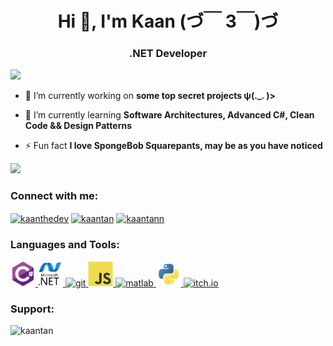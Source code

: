 <h1 align="center">Hi 👋, I'm Kaan (づ￣ 3￣)づ</h1>
<h3 align="center">.NET Developer</h3>

![](https://c.tenor.com/2gVj3kH-OSIAAAAC/spongebob-welcome.gif)


- 🔭 I’m currently working on **some top secret projects ψ(._. )>**

- 🌱 I’m currently learning **Software Architectures, Advanced C#, Clean Code && Design Patterns**

- ⚡ Fun fact **I love SpongeBob Squarepants, may be as you have noticed**

![](https://www.youtube.com/watch?v=RVmG_d3HKBA)

<h3 align="left">Connect with me:</h3>
<p align="left">
<a href="https://twitter.com/kaanthedev" target="blank"><img align="center" src="https://raw.githubusercontent.com/rahuldkjain/github-profile-readme-generator/master/src/images/icons/Social/twitter.svg" alt="kaanthedev" height="30" width="40" /></a>
<a href="https://linkedin.com/in/kaantan" target="blank"><img align="center" src="https://raw.githubusercontent.com/rahuldkjain/github-profile-readme-generator/master/src/images/icons/Social/linked-in-alt.svg" alt="kaantan" height="30" width="40" /></a>
<a href="https://www.hackerrank.com/kaantann" target="blank"><img align="center" src="https://raw.githubusercontent.com/rahuldkjain/github-profile-readme-generator/master/src/images/icons/Social/hackerrank.svg" alt="kaantann" height="30" width="40" /></a>
</p>

<h3 align="left">Languages and Tools:</h3>
<p align="left"> <a href="https://www.w3schools.com/cs/" target="_blank" rel="noreferrer"> <img src="https://raw.githubusercontent.com/devicons/devicon/master/icons/csharp/csharp-original.svg" alt="csharp" width="40" height="40"/> </a> <a href="https://dotnet.microsoft.com/" target="_blank" rel="noreferrer"> <img src="https://raw.githubusercontent.com/devicons/devicon/master/icons/dot-net/dot-net-original-wordmark.svg" alt="dotnet" width="40" height="40"/> </a> <a href="https://git-scm.com/" target="_blank" rel="noreferrer"> <img src="https://www.vectorlogo.zone/logos/git-scm/git-scm-icon.svg" alt="git" width="40" height="40"/> </a> <a href="https://developer.mozilla.org/en-US/docs/Web/JavaScript" target="_blank" rel="noreferrer"> <img src="https://raw.githubusercontent.com/devicons/devicon/master/icons/javascript/javascript-original.svg" alt="javascript" width="40" height="40"/> </a> <a href="https://www.mathworks.com/" target="_blank" rel="noreferrer"> <img src="https://upload.wikimedia.org/wikipedia/commons/2/21/Matlab_Logo.png" alt="matlab" width="40" height="40"/> </a> <a href="https://www.python.org" target="_blank" rel="noreferrer"> <img src="https://raw.githubusercontent.com/devicons/devicon/master/icons/python/python-original.svg" alt="python" width="40" height="40"/> </a>
<a href="https://kaant4n.itch.io" target="_blank" rel="noreferrer"> <img src="https://static-00.iconduck.com/assets.00/itch-io-icon-512x512-2yv4kkpz.png" alt="itch.io" width="40" height="40"/> </a>
</p>


<!---
## Contribution eater Snake Yum-Yum!
![snake gif](https://github.com/kaantann/kaantann/blob/output/github-contribution-grid-snake.gif)
-->

<h3 align="left">Support:</h3>
<p><a href="https://www.buymeacoffee.com/kaantan"> <img align="left" src="https://cdn.buymeacoffee.com/buttons/v2/default-yellow.png" height="50" width="210" alt="kaantan" /></a></p><br><br>
